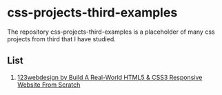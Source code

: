 # css-projects-third-examples
The repository css-projects-third-examples is a placeholder of many css projects from third that I have studied.

## List

1. [123webdesign by Build A Real-World HTML5 & CSS3 Responsive Website From Scratch](https://medium.com/codingthesmartway-com-blog/build-a-real-world-html5-css3-responsive-website-from-scratch-afc079f8bb6b)
